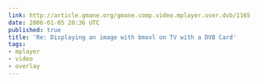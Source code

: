 ```yaml
---
link: http://article.gmane.org/gmane.comp.video.mplayer.user.dvb/1165
date: 2006-01-05 20:36 UTC
published: true
title: 'Re: Displaying an image with bmovl on TV with a DVB Card'
tags:
- mplayer
- video
- overlay
---
```




